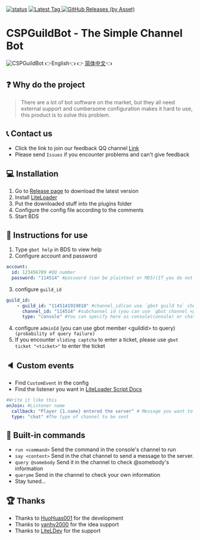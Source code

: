 [![status](https://img.shields.io/github/workflow/status/CSPDevTeam/CSPGuildBot/Package%20Nodejs%20Plugin?style=for-the-badge)](https://github.com/CSPDevTeam/CSPGuildBot/actions)
[
![Latest Tag](https://img.shields.io/github/v/tag/CSPDevTeam/CSPGuildBot?label=LATEST%20TAG&style=for-the-badge)
![GitHub Releases (by Asset)](https://img.shields.io/github/downloads/CSPDevTeam/CSPGuildBot/latest/total?style=for-the-badge)
](https://github.com/CSPDevTeam/CSPGuildBot/releases/latest)

# CSPGuildBot - The Simple Channel Bot
![CSPGuildBot](https://socialify.git.ci/CSPDevTeam/CSPGuildBot/image?description=1&forks=1&issues=1&logo=https%3A%2F%2Fgithub.com%2FCSPDevTeam%2FCSPGuildBot%2Fraw%2Fmaster%2Fres%2FMain.png&owner=1&pulls=1&stargazers=1&theme=Light)
👉English👈 👉 [简体中文](README-zh.md)👈

## ❓ Why do the project
> There are a lot of bot software on the market, but they all need external support and cumbersome configuration makes it hard to use, this product is to solve this problem.

## 📞 Contact us
- Click the link to join our feedback QQ channel [Link](https://qun.qq.com/qqweb/qunpro/share?_wv=3&_wwv=128&appChannel=share&inviteCode=1W74pRo&businessType=9&from=246610&biz=ka)
- Please send `Issues` if you encounter problems and can't give feedback

## 💻 Installation
1. Go to [Release page](https://github.com/CSPDevTeam/CSPGuildBot/releases) to download the latest version
2. Install [LiteLoader](https://github.com/CSPDevTeam/CSPGuildBotBDS/)
3. Put the downloaded stuff into the plugins folder
4. Configure the config file according to the comments
5. Start BDS

## 📝 Instructions for use
1. Type `gbot help` in BDS to view help
2. Configure account and password
``` yaml
account:
  id: 123456789 #QQ number
  password: "114514" #password (can be plaintext or MD5)(If you do not fill in the sweeping code to start the login Recommended)
```
3. configure `guild_id`
``` yaml
guild_id:
	- guild_id: "1145141919810" #channel_id(can use `gbot guild to` check)
	  channel_id: "114514" #subchannel id (you can use `gbot channel <guildid>` to see it)
	  type: "console" #You can specify here as console(console) or chat(chat) (more new features will be added later)
```
4. configure `adminId` (you can use gbot member \<guildid> to query)` (probability of query failure)`
5. If you encounter `sliding captcha` to enter a ticket, please use `gbot ticket "<ticket>"` to enter the ticket

## 🔈 Custom events
- Find `CustomEvent` in the config
- Find the listener you want in [LiteLoader Script Docs](https://docs.litebds.com/#/zh_CN/Development/EventAPI/Listen)
``` yaml
#Write it like this
onJoin: #Listener name
  callback: "Player {1.name} entered the server" # Message you want to send (placeholders can be used) (1 is the first argument, "." followed by the index of the parameter)
  type: "chat" #The type of channel to be sent
```

## 🎯 Built-in commands
- `run <command>` Send the command in the console's channel to run
- `say <content>` Send in the chat channel to send a message to the server.
- `query @somebody` Send it in the channel to check @somebody's information
- `queryme` Send in the channel to check your own information
- Stay tuned...

## 🏆 Thanks
- Thanks to [HuoHuas001](https://github.com/HuoHuas001) for the development
- Thanks to [yanhy2000](https://github.com/yanhy2000) for the idea support
- Thanks to [LiteLDev](https://github.com/LiteLDev) for the support